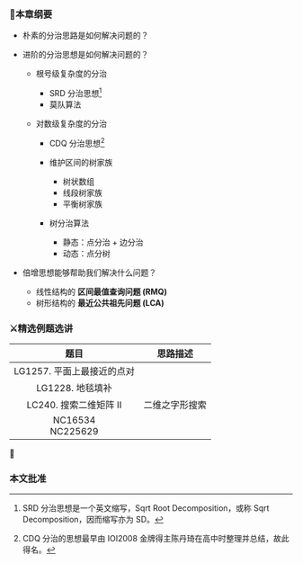 ### 📘本章纲要

- 朴素的分治思路是如何解决问题的？

- 进阶的分治思想是如何解决问题的？

  - 根号级复杂度的分治
    - SRD 分治思想[^SRD]
    - 莫队算法

  - 对数级复杂度的分治
    - CDQ 分治思想[^CDQ]
    
    - 维护区间的树家族
      - 树状数组
      - 线段树家族
      - 平衡树家族
    
    - 树分治算法
      - 静态：点分治 + 边分治
      - 动态：点分树


- 倍增思想能够帮助我们解决什么问题？
  - 线性结构的 **区间最值查询问题 (RMQ)**
  - 树形结构的 **最近公共祖先问题 (LCA)**





### ⚔️精选例题选讲

|            题目             |    思路描述    |
| :-------------------------: | :------------: |
| LG1257. 平面上最接近的点对  |                |
|      LG1228. 地毯填补       |                |
|   LC240. 搜索二维矩阵 II    | 二维之字形搜索 |
| NC16534<br />NC225629<br /> |                |



🐋





### 本文批准

[^SRD]: SRD 分治思想是一个英文缩写，Sqrt Root Decomposition，或称 Sqrt Decomposition，因而缩写亦为 SD。
[^CDQ]: CDQ 分治的思想最早由 IOI2008 金牌得主陈丹琦在高中时整理并总结，故此得名。